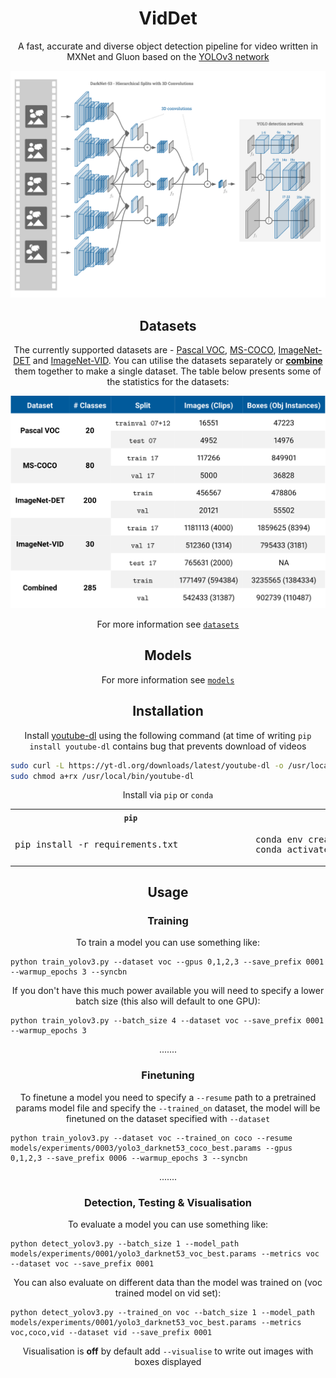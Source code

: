 <h1 align='center'>VidDet</h1>
<p align=center>
A fast, accurate and diverse object detection pipeline for video written
in MXNet and Gluon based on the <a href="https://pjreddie.com/darknet/yolo/">YOLOv3 network</a>
</p>

<p align="center"><img src="img/Temporal_YOLO_Conv.svg"></p>

<h2 align='center'></h2>
<h2 align='center'>Datasets</h2>

<p align="center">
The currently supported datasets are - <a href="http://host.robots.ox.ac.uk/pascal/VOC/">Pascal VOC</a>, <a href="http://cocodataset.org/">MS-COCO</a>, <a href="http://image-net.org/challenges/LSVRC/2017/download-images-1p39.php">ImageNet-DET</a> and <a href="http://image-net.org/challenges/LSVRC/2017/download-images-1p39.php">ImageNet-VID</a>. You can utilise the datasets separately or <a href="datasets#a-combined-dataset"><b>combine</b></a> them together to make a single dataset. The table below presents some of the statistics for the datasets:
</p>


<p align="center"><img src="img/viddet_data_main.svg"></p>

<!-- | Dataset     |       split      |  Images (Clips) |  Boxes (Obj Instances) | Categories | -->
<!-- |-------------|------------------|-----------------|----------------|------------| -->
<!-- | PascalVOC   | `trainval 07+12` |           16551 |          47223 |         20 | -->
<!-- | PascalVOC   |     `test 07`    |            4952 |          14976 |         20 | -->
<!-- |             |                  |                 |                |            | -->
<!-- | MSCoco      |    `train 17`    |          117266 |         849901 |         80 | -->
<!-- | MSCoco      |     `val 17`     |            5000 |          36828 |         80 | -->
<!-- |             |                  |                 |                |            | -->
<!-- | ImageNetDET |     `train`      |          456567 |         478806 |        200 | -->
<!-- | ImageNetDET |       `val`      |           20121 |          55502 |        200 | -->
<!-- | ImageNetDET | `train_nonempty` |          333474 |         478806 |        200 | -->
<!-- | ImageNetDET |  `val_nonempty`  |           18680 |          55502 |        200 | -->
<!-- |             |                  |                 |                |            | -->
<!-- | ImageNetVID |    `train15`     |  1122397 (3862) | 1731913 (7911) |         30 | -->
<!-- | ImageNetVID |      `val15`     |    176126 (555) |  273505 (1309) |         30 | -->
<!-- | ImageNetVID |     `test15`     |    315176 (937) |             NA |         30 | -->
<!-- | ImageNetVID |`train15_nonempty`|  1086132 (3862) | 1731913 (7911) |         30 | -->
<!-- | ImageNetVID | `val15_nonempty` |    172080 (555) |  273505 (1309) |         30 | -->
<!-- |             |                  |                 |                |            | -->
<!-- | ImageNetVID |    `train17`     |  1181113 (4000) | 1859625 (8394) |         30 | -->
<!-- | ImageNetVID |      `val17`     |   512360 (1314) |  795433 (3181) |         30 | -->
<!-- | ImageNetVID |     `test17`     |   765631 (2000) |             NA |         30 | -->
<!-- | ImageNetVID |`train17_nonempty`|  1142945 (4000) | 1859625 (8394) |         30 | -->
<!-- | ImageNetVID | `val17_nonempty` |   492183 (1314) |  795433 (3181) |         30 | -->
<!-- | ImageNetVID | `train17_ne_0.04`|    47481 (4000) |   78501 (8682) |         30 | -->
<!-- | ImageNetVID |  `val17_ne_0.04` |    20353 (1314) |   33384 (3295) |         30 | -->
<!-- |             |                  |                 |                |            | -->
<!-- | YouTubeBB   |      `train`     | 5608012 (301987) | 5608012 (444053) |         23 | -->
<!-- | YouTubeBB   |       `val`      |   625338 (33578) |   625338 (49193) |         23 | -->
<!-- | YouTubeBB   | `train_nonempty` | 4580762 (294853) | 4484014 (294715) |         23 | -->
<!-- | YouTubeBB   |  `val_nonempty`  |   508988 (32661) |  497616 (32650) |         23 | -->
<!-- *YouTubeBB stats are annotation stats, access to image data yet to be -->
<!-- confirmed, will be updated in future* -->

<p align="center">For more information see <a href="datasets"><code>datasets</code></a></p>

<h2 align='center'></h2>
<h2 align='center'>Models</h2>

<p align="center">For more information see <a href="models"><code>models</code></a></p>


<h2 align='center'></h2>
<h2 align='center'>Installation</h2>


<p align="center">Install <a href="https://youtube-dl.org/">youtube-dl</a> using the following command (at time of writing <code>pip install youtube-dl</code> contains bug that prevents download of videos</p>

```bash
sudo curl -L https://yt-dl.org/downloads/latest/youtube-dl -o /usr/local/bin/youtube-dl
sudo chmod a+rx /usr/local/bin/youtube-dl
```

<p align="center">Install via <code>pip</code> or <code>conda</code></p>
<p align="center">
<table style="width:100%">
  <tr>
    <th><code>pip</code></th>
    <th><code>conda</code></th>
  </tr>
  <tr>
    <td><pre>pip install -r requirements.txt             </pre></td>
    <td><pre>conda env create -f environment.yml           <br>conda activate viddet-mx</pre></td>
  </tr>
</table>
</p>

<h2 align='center'></h2>
<h2 align='center'>Usage</h2>

<h3 align='center'>Training</h3>

<p align="center">To train a model you can use something like:</p>

```
python train_yolov3.py --dataset voc --gpus 0,1,2,3 --save_prefix 0001 --warmup_epochs 3 --syncbn
```

<p align="center">If you don't have this much power available you will need to specify a lower batch size (this also will default to one GPU):</p>

```
python train_yolov3.py --batch_size 4 --dataset voc --save_prefix 0001 --warmup_epochs 3
```

<p align="center">.......</p>
<h3 align='center'>Finetuning</h3>

<p align="center">To finetune a model you need to specify a <code>--resume</code> path to a pretrained params model file and specify the <code>--trained_on</code> dataset, the model will be finetuned on the dataset specified with <code>--dataset</code></p>

```
python train_yolov3.py --dataset voc --trained_on coco --resume models/experiments/0003/yolo3_darknet53_coco_best.params --gpus 0,1,2,3 --save_prefix 0006 --warmup_epochs 3 --syncbn
```

<p align="center">.......</p>
<h3 align='center'>Detection, Testing & Visualisation</h3>

<p align="center">To evaluate a model you can use something like:</p>

```
python detect_yolov3.py --batch_size 1 --model_path models/experiments/0001/yolo3_darknet53_voc_best.params --metrics voc --dataset voc --save_prefix 0001
```

<p align="center">You can also evaluate on different data than the model was trained on (voc trained model on vid set):</p>

```
python detect_yolov3.py --trained_on voc --batch_size 1 --model_path models/experiments/0001/yolo3_darknet53_voc_best.params --metrics voc,coco,vid --dataset vid --save_prefix 0001
```

<p align="center">Visualisation is <b>off</b> by default add <code>--visualise</code> to write out images with boxes displayed</p>
